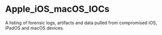 # Apple_iOS_macOS_IOCs
A listing of forensic logs, artifacts and data pulled from compromised iOS, iPadOS and macOS devices.
